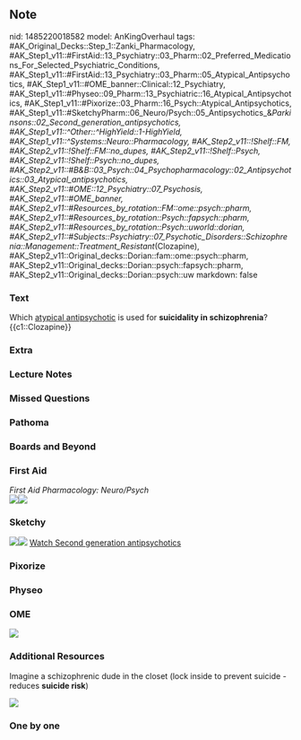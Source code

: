 ## Note
nid: 1485220018582
model: AnKingOverhaul
tags: #AK_Original_Decks::Step_1::Zanki_Pharmacology, #AK_Step1_v11::#FirstAid::13_Psychiatry::03_Pharm::02_Preferred_Medications_For_Selected_Psychiatric_Conditions, #AK_Step1_v11::#FirstAid::13_Psychiatry::03_Pharm::05_Atypical_Antipsychotics, #AK_Step1_v11::#OME_banner::Clinical::12_Psychiatry, #AK_Step1_v11::#Physeo::09_Pharm::13_Psychiatric::16_Atypical_Antipsychotics, #AK_Step1_v11::#Pixorize::03_Pharm::16_Psych::Atypical_Antipsychotics, #AK_Step1_v11::#SketchyPharm::06_Neuro/Psych::05_Antipsychotics_&_Parkinsons::02_Second_generation_antipsychotics, #AK_Step1_v11::^Other::^HighYield::1-HighYield, #AK_Step1_v11::^Systems::Neuro::Pharmacology, #AK_Step2_v11::!Shelf::FM, #AK_Step2_v11::!Shelf::FM::no_dupes, #AK_Step2_v11::!Shelf::Psych, #AK_Step2_v11::!Shelf::Psych::no_dupes, #AK_Step2_v11::#B&B::03_Psych::04_Psychopharmacology::02_Antipsychotics::03_Atypical_antipsychotics, #AK_Step2_v11::#OME::12_Psychiatry::07_Psychosis, #AK_Step2_v11::#OME_banner, #AK_Step2_v11::#Resources_by_rotation::FM::ome::psych::pharm, #AK_Step2_v11::#Resources_by_rotation::Psych::fapsych::pharm, #AK_Step2_v11::#Resources_by_rotation::Psych::uworld::dorian, #AK_Step2_v11::#Subjects::Psychiatry::07_Psychotic_Disorders::Schizophrenia::Management::Treatment_Resistant_(Clozapine), #AK_Step2_v11::Original_decks::Dorian::fam::ome::psych::pharm, #AK_Step2_v11::Original_decks::Dorian::psych::fapsych::pharm, #AK_Step2_v11::Original_decks::Dorian::psych::uw
markdown: false

### Text
<div>
  Which <u>atypical antipsychotic</u> is used for <b>suicidality in
  schizophrenia</b>?
</div>
<div>
  <div>
    {{c1::Clozapine}}
  </div>
</div>

### Extra


### Lecture Notes


### Missed Questions


### Pathoma


### Boards and Beyond


### First Aid
<div>
  <i>First Aid Pharmacology: Neuro/Psych</i>
</div><img src="paste-166460047491075.jpg"><img src=
"paste-30588757082115%20(1).jpg">

### Sketchy
<img src=
"paste-ddcca34952999c38cdafbd6ff78c4f97231dcd37.png"><img src=
"paste-bb51141a5de06f300139d6e7bb15e995d0b8e3bf.png"> <a href=
"https://dashboard.sketchy.com/study/medical/courses/medical-pharmacology/units/medical-pharmacology-neuro-psych/videos/medical-pharmacology-neuropsych-antipsychotics-and-parkinsons-second-generation-antipsychotics?utm_source=anki&utm_medium=partnership&utm_campaign=february_update&utm_content=medical">
Watch Second generation antipsychotics</a>

### Pixorize


### Physeo


### OME
<div class="ome-widget">
  <a href=
  "https://onlinemeded.org/spa/psychiatry?ref=anki"><img src=
  "_OME_AnkiFlashcards_Topic_2.png"></a>
</div>

### Additional Resources
Imagine a schizophrenic dude in the closet (lock inside to prevent
suicide - reduces <b>suicide risk</b>)
<div><img src="paste-139066746077185.jpg" style="" class=
"resizer"></div>

### One by one

